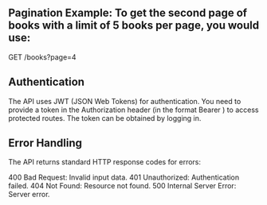 ## Pagination Example: To get the second page of books with a limit of 5 books per page, you would use:
GET /books?page=4

## Authentication
The API uses JWT (JSON Web Tokens) for authentication. You need to provide a token in the Authorization header (in the format Bearer ) to access protected routes. The token can be obtained by logging in.

## Error Handling
The API returns standard HTTP response codes for errors:

400 Bad Request: Invalid input data. 401 Unauthorized: Authentication failed. 404 Not Found: Resource not found. 500 Internal Server Error: Server error.
